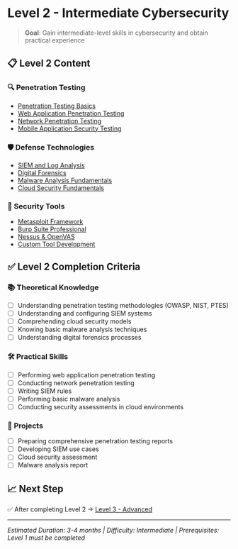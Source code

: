 # Level 2 - Intermediate Cybersecurity

> **Goal**: Gain intermediate-level skills in cybersecurity and obtain practical experience

## 📋 Level 2 Content

### 🔍 Penetration Testing
- [Penetration Testing Basics](./penetration-testing-basics_en.md)
- [Web Application Penetration Testing](./web-app-pentest_en.md)
- [Network Penetration Testing](./network-pentest_en.md)
- [Mobile Application Security Testing](./mobile-pentest_en.md)

### 🛡️ Defense Technologies
- [SIEM and Log Analysis](./siem-log-analysis_en.md)
- [Digital Forensics](./digital-forensics_en.md)
- [Malware Analysis Fundamentals](./malware-analysis_en.md)
- [Cloud Security Fundamentals](./cloud-security-fundamentals_en.md)

### 🔧 Security Tools
- [Metasploit Framework](./metasploit_en.md)
- [Burp Suite Professional](./burp-suite-pro_en.md)
- [Nessus & OpenVAS](./vulnerability-scanners_en.md)
- [Custom Tool Development](./custom-tools_en.md)

## ✅ Level 2 Completion Criteria

### 📚 Theoretical Knowledge
- [ ] Understanding penetration testing methodologies (OWASP, NIST, PTES)
- [ ] Understanding and configuring SIEM systems
- [ ] Comprehending cloud security models
- [ ] Knowing basic malware analysis techniques
- [ ] Understanding digital forensics processes

### 🛠️ Practical Skills
- [ ] Performing web application penetration testing
- [ ] Conducting network penetration testing
- [ ] Writing SIEM rules
- [ ] Performing basic malware analysis
- [ ] Conducting security assessments in cloud environments

### 🎯 Projects
- [ ] Preparing comprehensive penetration testing reports
- [ ] Developing SIEM use cases
- [ ] Cloud security assessment
- [ ] Malware analysis report

## 📈 Next Step

✅ After completing Level 2 → [Level 3 - Advanced](../level-3/README.md)

---

*Estimated Duration: 3-4 months | Difficulty: Intermediate | Prerequisites: Level 1 must be completed*